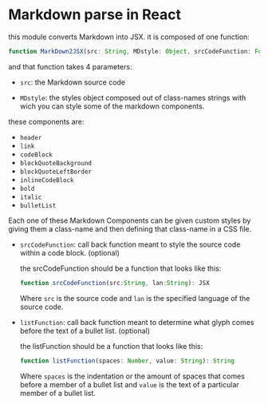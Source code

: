 # Markdown parse in React
this module converts Markdown into JSX.
it is composed of one function:
```typescript
function MarkDown2JSX(src: String, MDstyle: Object, srcCodeFunction: Function, listFunction: Function): Array
```
and that function takes 4 parameters:

* `src`: the Markdown source code

* `MDstyle`: the styles object composed out of class-names strings with wich you can style some of the markdown components.

 these components are:
  * `header`
  * `link`
  * `codeBlock`
  * `blockQuoteBackground`
  * `blockQuoteLeftBorder`
  * `inlineCodeBlock`
  * `bold`
  * `italic`
  * `bulletList`  

  Each one of these Markdown Components can be given custom styles by giving them a class-name
  and then defining that class-name in a CSS file.

* `srcCodeFunction`: call back function meant to style the source code within a code block.  (optional)
  
  the srcCodeFunction should be a function that looks like this:
  ```typescript
  function srcCodeFunction(src:String, lan:String): JSX
  ```
  Where `src` is the source code and `lan` is the specified language of the source code.

* `listFunction`: call back function meant to determine what glyph comes before the text of a bullet list. (optional)

  the listFunction should be a function that looks like this:  
  ```typescript
  function listFunction(spaces: Number, value: String): String
  ```

  Where `spaces` is the indentation or the amount of spaces that comes before a member of a bullet list and `value` is the text of a particular member of a bullet list.

   
